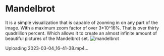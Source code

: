 # Mandelbrot
It is a simple visualization that is capable of zooming in on any part of the image. With a maximum zoom factor of over 3*10^16%. That is over thirty quadrillion percent. Which allows it to create an almost infinite amount of beautiful pictures of the Mandelbrot set.
![mandelbrot](https://github.com/TheKerbecs/Mandelbrot/assets/116496200/b12f818e-ada7-4bcc-83a0-a2472e8f5fe9)


Uploading 2023-03-04_16-41-38.mp4…

